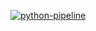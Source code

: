 [![python-pipeline](https://github.com/amrendra01/python-pipeline/actions/workflows/pipeline.yml/badge.svg)](https://github.com/amrendra01/python-pipeline/actions/workflows/pipeline.yml)
